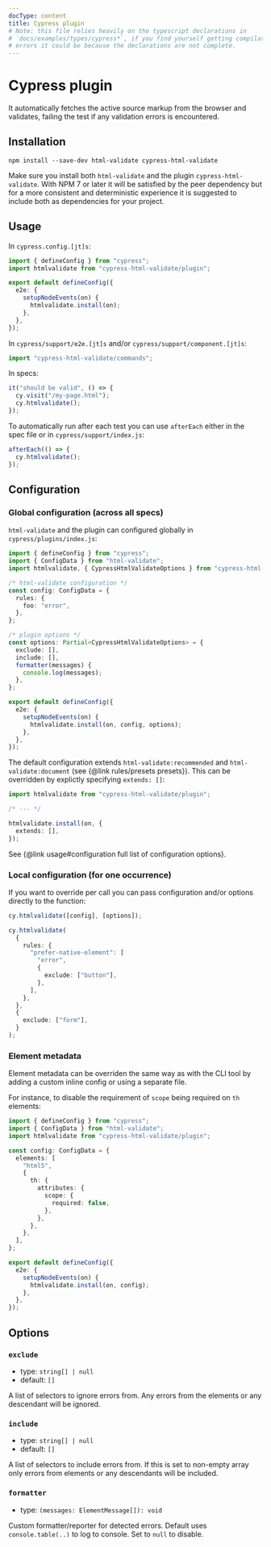```yaml
---
docType: content
title: Cypress plugin
# Note: this file relies heavily on the typescript declarations in
# `docs/examples/types/cypress*`, if you find yourself getting compilation
# errors it could be because the declarations are not complete.
---
```


# Cypress plugin

It automatically fetches the active source markup from the browser and validates, failing the test if any validation errors is encountered.

## Installation

    npm install --save-dev html-validate cypress-html-validate

Make sure you install both `html-validate` and the plugin `cypress-html-validate`.
With NPM 7 or later it will be satisfied by the peer dependency but for a more consistent and deterministic experience it is suggested to include both as dependencies for your project.

## Usage

In `cypress.config.[jt]s`:

```ts
import { defineConfig } from "cypress";
import htmlvalidate from "cypress-html-validate/plugin";

export default defineConfig({
  e2e: {
    setupNodeEvents(on) {
      htmlvalidate.install(on);
    },
  },
});
```

In `cypress/support/e2e.[jt]s` and/or `cypress/support/component.[jt]s`:

```ts
import "cypress-html-validate/commands";
```

In specs:

```ts nocompile
it("should be valid", () => {
  cy.visit("/my-page.html");
  cy.htmlvalidate();
});
```

To automatically run after each test you can use `afterEach` either in the spec file or in `cypress/support/index.js`:

```ts nocompile
afterEach(() => {
  cy.htmlvalidate();
});
```

## Configuration

### Global configuration (across all specs)

`html-validate` and the plugin can configured globally in `cypress/plugins/index.js`:

```ts
import { defineConfig } from "cypress";
import { ConfigData } from "html-validate";
import htmlvalidate, { CypressHtmlValidateOptions } from "cypress-html-validate/plugin";

/* html-validate configuration */
const config: ConfigData = {
  rules: {
    foo: "error",
  },
};

/* plugin options */
const options: Partial<CypressHtmlValidateOptions> = {
  exclude: [],
  include: [],
  formatter(messages) {
    console.log(messages);
  },
};

export default defineConfig({
  e2e: {
    setupNodeEvents(on) {
      htmlvalidate.install(on, config, options);
    },
  },
});
```

The default configuration extends `html-validate:recommended` and `html-validate:document` (see {@link rules/presets presets}).
This can be overridden by explictly specifying `extends: []`:

```ts nocompile
import htmlvalidate from "cypress-html-validate/plugin";

/* --- */

htmlvalidate.install(on, {
  extends: [],
});
```

See {@link usage#configuration full list of configuration options}.

### Local configuration (for one occurrence)

If you want to override per call you can pass configuration and/or options directly to the function:

```ts nocompile
cy.htmlvalidate([config], [options]);
```

```ts nocompile
cy.htmlvalidate(
  {
    rules: {
      "prefer-native-element": [
        "error",
        {
          exclude: ["button"],
        },
      ],
    },
  },
  {
    exclude: ["form"],
  }
);
```

### Element metadata

Element metadata can be overriden the same way as with the CLI tool by adding a custom inline config or using a separate file.

For instance, to disable the requirement of `scope` being required on `th` elements:

```ts
import { defineConfig } from "cypress";
import { ConfigData } from "html-validate";
import htmlvalidate from "cypress-html-validate/plugin";

const config: ConfigData = {
  elements: [
    "html5",
    {
      th: {
        attributes: {
          scope: {
            required: false,
          },
        },
      },
    },
  ],
};

export default defineConfig({
  e2e: {
    setupNodeEvents(on) {
      htmlvalidate.install(on, config);
    },
  },
});
```

## Options

### `exclude`

- type: `string[] | null`
- default: `[]`

A list of selectors to ignore errors from.
Any errors from the elements or any descendant will be ignored.

### `include`

- type: `string[] | null`
- default: `[]`

A list of selectors to include errors from.
If this is set to non-empty array only errors from elements or any descendants will be included.

### `formatter`

- type: `(messages: ElementMessage[]): void`

Custom formatter/reporter for detected errors.
Default uses `console.table(..)` to log to console.
Set to `null` to disable.
